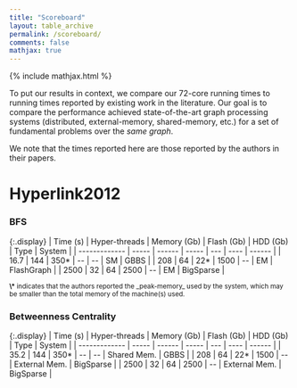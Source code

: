 ```yaml
---
title: "Scoreboard"
layout: table_archive
permalink: /scoreboard/
comments: false
mathjax: true
---
```


{% include mathjax.html %}

To put our results in context, we compare our 72-core running times to running
times reported by existing work in the literature. Our goal is to compare the
performance achieved state-of-the-art graph processing systems (distributed,
external-memory, shared-memory, etc.) for a set of fundamental problems over the
_same graph_.

We note that the times reported here are those reported by the authors in their
papers.

# Hyperlink2012

### BFS

{:.display}
| Time (s) | Hyper-threads | Memory (Gb) | Flash (Gb) | HDD (Gb) | Type | System |
| ------------- | ----- | ------ | ----- | --- | ---- | ------ |
| 16.7 | 144 | 350* | --   | -- | SM | GBBS |
| 208  | 64  | 22*  | 1500 | -- | EM | FlashGraph |
| 2500 | 32  | 64   | 2500 | -- | EM | BigSparse |


<small>
<b>\*</b> indicates that the authors reported the _peak-memory_ used by the system, which may be smaller than the total memory of the machine(s) used.
</small>


### Betweenness Centrality

{:.display}
| Time (s) | Hyper-threads | Memory (Gb) | Flash (Gb) | HDD (Gb) | Type | System |
| ------------- | ----- | ------ | ----- | --- | ---- | ------ |
| 35.2 | 144 | 350* | -- | -- | Shared Mem. | GBBS |
| 208  | 64  | 22*  | 1500 | -- | External Mem. | BigSparse |
| 2500 | 32  | 64  | 2500 | -- | External Mem. | BigSparse |

